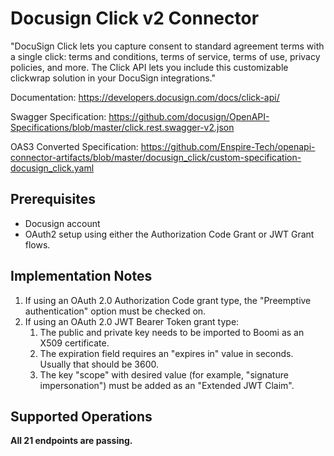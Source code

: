 # Docusign Click v2 Connector
"DocuSign Click lets you capture consent to standard agreement terms with a single click: terms and conditions, terms of service, terms of use, privacy policies, and more. The Click API lets you include this customizable clickwrap solution in your DocuSign integrations."

Documentation: https://developers.docusign.com/docs/click-api/

Swagger Specification: https://github.com/docusign/OpenAPI-Specifications/blob/master/click.rest.swagger-v2.json

OAS3 Converted Specification: https://github.com/Enspire-Tech/openapi-connector-artifacts/blob/master/docusign_click/custom-specification-docusign_click.yaml

## Prerequisites

+ Docusign account
+ OAuth2 setup using either the Authorization Code Grant or JWT Grant flows.

## Implementation Notes
1. If using an OAuth 2.0 Authorization Code grant type, the "Preemptive authentication" option must be checked on.
2. If using an OAuth 2.0 JWT Bearer Token grant type:
    1. The public and private key needs to be imported to Boomi as an X509 certificate.
    2. The expiration field requires an "expires in" value in seconds. Usually that should be 3600.
    3. The key "scope" with desired value (for example, "signature impersonation") must be added as an "Extended JWT Claim".

## Supported Operations

**All 21 endpoints are passing.**
